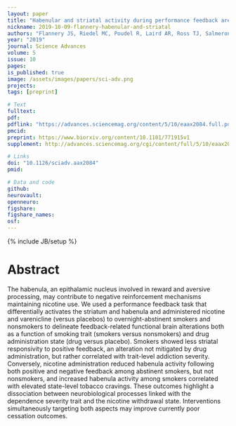 ```yaml
---
layout: paper
title: "Habenular and striatal activity during performance feedback are differentially linked with state-like and trait-like aspects of tobacco use disorder"
nickname: 2019-10-09-flannery-habenular-and-striatal
authors: "Flannery JS, Riedel MC, Poudel R, Laird AR, Ross TJ, Salmeron BJ, Stein EA, Sutherland MT"
year: "2019"
journal: Science Advances
volume: 5
issue: 10
pages:
is_published: true
image: /assets/images/papers/sci-adv.png
projects:
tags: [preprint]

# Text
fulltext:
pdf:
pdflink: "https://advances.sciencemag.org/content/5/10/eaax2084.full.pdf"
pmcid:
preprint: https://www.biorxiv.org/content/10.1101/771915v1
supplement: http://advances.sciencemag.org/cgi/content/full/5/10/eaax2084/DC1

# Links
doi: "10.1126/sciadv.aax2084"
pmid:

# Data and code
github:
neurovault:
openneuro:
figshare:
figshare_names:
osf:
---
```

{% include JB/setup %}

# Abstract

The habenula, an epithalamic nucleus involved in reward and aversive processing, may contribute to negative reinforcement mechanisms maintaining nicotine use. We used a performance feedback task that differentially activates the striatum and habenula and administered nicotine and varenicline (versus placebos) to overnight-abstinent smokers and nonsmokers to delineate feedback-related functional brain alterations both as a function of smoking trait (smokers versus nonsmokers) and drug administration state (drug versus placebo). Smokers showed less striatal responsivity to positive feedback, an alteration not mitigated by drug administration, but rather correlated with trait-level addiction severity. Conversely, nicotine administration reduced habenula activity following both positive and negative feedback among abstinent smokers, but not nonsmokers, and increased habenula activity among smokers correlated with elevated state-level tobacco cravings. These outcomes highlight a dissociation between neurobiological processes linked with the dependence severity trait and the nicotine withdrawal state. Interventions simultaneously targeting both aspects may improve currently poor cessation outcomes.
